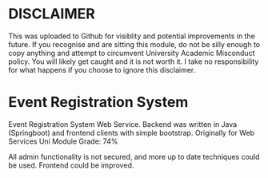 # DISCLAIMER
This was uploaded to Github for visiblity and potential improvements in the future. If you recognise and are sitting this module, do not be silly enough to copy anything and attempt to circumvent University Academic Misconduct policy. You will likely get caught and it is not worth it. I take no responsibility for what happens if you choose to ignore this disclaimer.

# Event Registration System
Event Registration System Web Service. Backend was written in Java (Springboot) and frontend clients with simple bootstrap. Originally for Web Services Uni Module Grade: 74%

All admin functionality is not secured, and more up to date techniques could be used. Frontend could be improved. 
